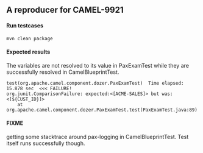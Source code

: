 ## A reproducer for CAMEL-9921

#### Run testcases
```
mvn clean package
```

#### Expected results
The variables are not resolved to its value in PaxExamTest while they are successfully resolved in CamelBlueprintTest.
```
test(org.apache.camel.component.dozer.PaxExamTest)  Time elapsed: 15.878 sec  <<< FAILURE!
org.junit.ComparisonFailure: expected:<[ACME-SALES]> but was:<[${CUST_ID}]>
	at org.apache.camel.component.dozer.PaxExamTest.test(PaxExamTest.java:89)
```

#### FIXME
getting some stacktrace around pax-logging in CamelBlueprintTest. Test itself runs successfully though.
